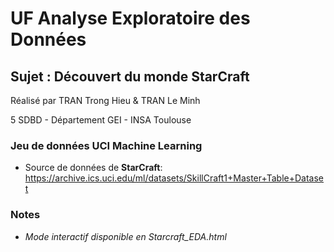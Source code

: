 # UF Analyse Exploratoire des Données

## Sujet : Découvert du monde StarCraft

Réalisé par TRAN Trong Hieu & TRAN Le Minh

5 SDBD - Département GEI - INSA Toulouse


### Jeu de données UCI Machine Learning 

* Source de données de **StarCraft**:  https://archive.ics.uci.edu/ml/datasets/SkillCraft1+Master+Table+Dataset 

### Notes

* *Mode interactif disponible en Starcraft_EDA.html*
